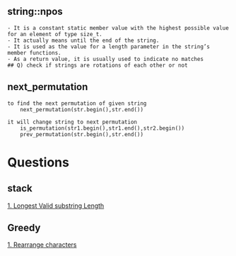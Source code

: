 ## string::npos
    - It is a constant static member value with the highest possible value for an element of type size_t.
    - It actually means until the end of the string.
    - It is used as the value for a length parameter in the string’s member functions.
    - As a return value, it is usually used to indicate no matches
    ## Q) check if strings are rotations of each other or not

## next_permutation
    to find the next permutation of given string 
        next_permutation(str.begin(),str.end())
        
    it will change string to next permutation
        is_permutation(str1.begin(),str1.end(),str2.begin())
        prev_permutation(str.begin(),str.end())

# Questions 

## stack
[1. Longest Valid substring Length](https://github.com/BhavinRaichura/algo/blob/main/stack/Valid%20Substring.cpp)


## Greedy
[1. Rearrange characters](https://github.com/BhavinRaichura/algo/blob/main/greedy/Rearrange%20characters.cpp)
